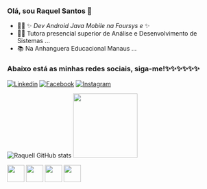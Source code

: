 ### Olá, sou Raquel Santos 👋
- 👩‍💻 ✨ _Dev Android Java Mobile na Foursys e_ ✨
- 👩‍🏫 Tutora presencial superior de Análise e Desenvolvimento de Sistemas ...
- 📚 Na Anhanguera Educacional Manaus ...
### Abaixo está as minhas redes sociais, siga-me!✨✨✨✨✨✨

[![Linkedin](https://img.shields.io/badge/LinkedIn-0077B5?style=for-the-badge&logo=linkedin&logoColor=white)](https://www.linkedin.com/in/raquellsanntos/)
[![Facebook](https://img.shields.io/badge/Facebook-1877F2?style=for-the-badge&logo=facebook&logoColor=white)](https://www.facebook.com/raquel.araujo.s/)
[![Instagram](https://img.shields.io/badge/Instagram-E4405F?style=for-the-badge&logo=instagram&logoColor=white)](https://www.instagram.com/raquel.dev.android.mobile.java/?r=nametag/)

![Raquell GitHub stats](https://github-readme-stats.vercel.app/api?username=raquellsanntos&show_icons=true&theme=radical)
<img height="150em" src="https://github-readme-stats.vercel.app/api/top-langs/?username=raquellsanntos&layout=compact&langs_count=16&theme=dark"/>

<div>
   <img height="40em" src=https://img.shields.io/badge/Java-ED8B00?style=for-the-badge&logo=java&logoColor=white/>
    <img height="40em" src=https://img.shields.io/badge/Unity-100000?style=for-the-badge&logo=unity&logoColor=white/>
     <img height="40em" src=https://img.shields.io/badge/C%23-239120?style=for-the-badge&logo=c-sharp&logoColor=white/>
      <img height="40em" src=https://img.shields.io/badge/GIT-E44C30?style=for-the-badge&logo=git&logoColor=white/>
      
</div>
